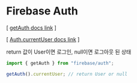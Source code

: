 # Firebase Auth

[ [getAuth docs link](https://firebase.google.com/docs/reference/js/auth?authuser=0#getauth) ]

[ [Auth.currentUser docs link](https://firebase.google.com/docs/reference/js/auth.auth?authuser=0#authcurrentuser) ]

return 값이 User이면 로그인, null이면 로그아웃 된 상태

```jsx
import { getAuth } from "firebase/auth";

getAuth().currentUser; // return User or null
```
